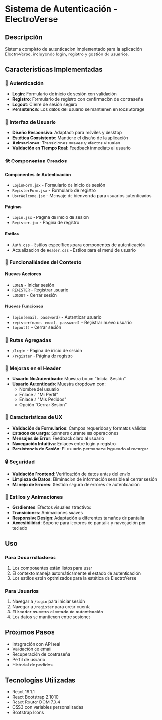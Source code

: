 # Sistema de Autenticación - ElectroVerse

## Descripción
Sistema completo de autenticación implementado para la aplicación ElectroVerse, incluyendo login, registro y gestión de usuarios.

## Características Implementadas

### 🔐 Autenticación
- **Login**: Formulario de inicio de sesión con validación
- **Registro**: Formulario de registro con confirmación de contraseña
- **Logout**: Cierre de sesión seguro
- **Persistencia**: Los datos del usuario se mantienen en localStorage

### 🎨 Interfaz de Usuario
- **Diseño Responsivo**: Adaptado para móviles y desktop
- **Estética Consistente**: Mantiene el diseño de la aplicación
- **Animaciones**: Transiciones suaves y efectos visuales
- **Validación en Tiempo Real**: Feedback inmediato al usuario

### 🛠️ Componentes Creados

#### Componentes de Autenticación
- `LoginForm.jsx` - Formulario de inicio de sesión
- `RegisterForm.jsx` - Formulario de registro
- `UserWelcome.jsx` - Mensaje de bienvenida para usuarios autenticados

#### Páginas
- `Login.jsx` - Página de inicio de sesión
- `Register.jsx` - Página de registro

#### Estilos
- `Auth.css` - Estilos específicos para componentes de autenticación
- Actualización de `Header.css` - Estilos para el menú de usuario

### 🔧 Funcionalidades del Contexto

#### Nuevas Acciones
- `LOGIN` - Iniciar sesión
- `REGISTER` - Registrar usuario
- `LOGOUT` - Cerrar sesión

#### Nuevas Funciones
- `login(email, password)` - Autenticar usuario
- `register(name, email, password)` - Registrar nuevo usuario
- `logout()` - Cerrar sesión

### 🎯 Rutas Agregadas
- `/login` - Página de inicio de sesión
- `/register` - Página de registro

### 🎨 Mejoras en el Header
- **Usuario No Autenticado**: Muestra botón "Iniciar Sesión"
- **Usuario Autenticado**: Muestra dropdown con:
  - Nombre del usuario
  - Enlace a "Mi Perfil"
  - Enlace a "Mis Pedidos"
  - Opción "Cerrar Sesión"

### 📱 Características de UX
- **Validación de Formularios**: Campos requeridos y formatos válidos
- **Estados de Carga**: Spinners durante las operaciones
- **Mensajes de Error**: Feedback claro al usuario
- **Navegación Intuitiva**: Enlaces entre login y registro
- **Persistencia de Sesión**: El usuario permanece logueado al recargar

### 🔒 Seguridad
- **Validación Frontend**: Verificación de datos antes del envío
- **Limpieza de Datos**: Eliminación de información sensible al cerrar sesión
- **Manejo de Errores**: Gestión segura de errores de autenticación

### 🎨 Estilos y Animaciones
- **Gradientes**: Efectos visuales atractivos
- **Transiciones**: Animaciones suaves
- **Responsive Design**: Adaptación a diferentes tamaños de pantalla
- **Accesibilidad**: Soporte para lectores de pantalla y navegación por teclado

## Uso

### Para Desarrolladores
1. Los componentes están listos para usar
2. El contexto maneja automáticamente el estado de autenticación
3. Los estilos están optimizados para la estética de ElectroVerse

### Para Usuarios
1. Navegar a `/login` para iniciar sesión
2. Navegar a `/register` para crear cuenta
3. El header muestra el estado de autenticación
4. Los datos se mantienen entre sesiones

## Próximos Pasos
- Integración con API real
- Validación de email
- Recuperación de contraseña
- Perfil de usuario
- Historial de pedidos

## Tecnologías Utilizadas
- React 19.1.1
- React Bootstrap 2.10.10
- React Router DOM 7.9.4
- CSS3 con variables personalizadas
- Bootstrap Icons
